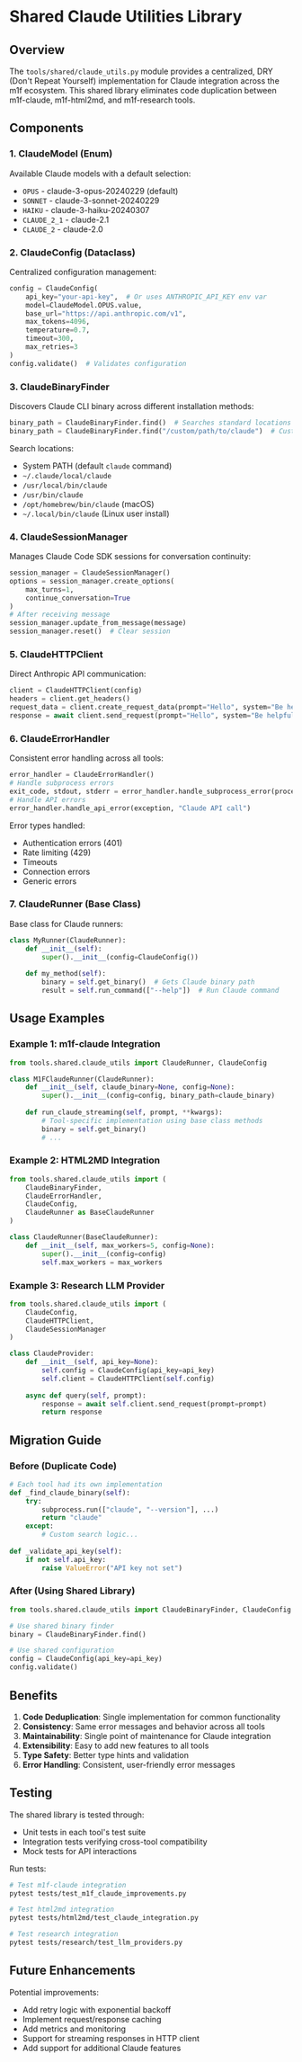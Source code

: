 # Shared Claude Utilities Library

## Overview

The `tools/shared/claude_utils.py` module provides a centralized, DRY (Don't Repeat Yourself) implementation for Claude integration across the m1f ecosystem. This shared library eliminates code duplication between m1f-claude, m1f-html2md, and m1f-research tools.

## Components

### 1. ClaudeModel (Enum)
Available Claude models with a default selection:
- `OPUS` - claude-3-opus-20240229 (default)
- `SONNET` - claude-3-sonnet-20240229
- `HAIKU` - claude-3-haiku-20240307
- `CLAUDE_2_1` - claude-2.1
- `CLAUDE_2` - claude-2.0

### 2. ClaudeConfig (Dataclass)
Centralized configuration management:
```python
config = ClaudeConfig(
    api_key="your-api-key",  # Or uses ANTHROPIC_API_KEY env var
    model=ClaudeModel.OPUS.value,
    base_url="https://api.anthropic.com/v1",
    max_tokens=4096,
    temperature=0.7,
    timeout=300,
    max_retries=3
)
config.validate()  # Validates configuration
```

### 3. ClaudeBinaryFinder
Discovers Claude CLI binary across different installation methods:
```python
binary_path = ClaudeBinaryFinder.find()  # Searches standard locations
binary_path = ClaudeBinaryFinder.find("/custom/path/to/claude")  # Custom path
```

Search locations:
- System PATH (default `claude` command)
- `~/.claude/local/claude`
- `/usr/local/bin/claude`
- `/usr/bin/claude`
- `/opt/homebrew/bin/claude` (macOS)
- `~/.local/bin/claude` (Linux user install)

### 4. ClaudeSessionManager
Manages Claude Code SDK sessions for conversation continuity:
```python
session_manager = ClaudeSessionManager()
options = session_manager.create_options(
    max_turns=1,
    continue_conversation=True
)
# After receiving message
session_manager.update_from_message(message)
session_manager.reset()  # Clear session
```

### 5. ClaudeHTTPClient
Direct Anthropic API communication:
```python
client = ClaudeHTTPClient(config)
headers = client.get_headers()
request_data = client.create_request_data(prompt="Hello", system="Be helpful")
response = await client.send_request(prompt="Hello", system="Be helpful")
```

### 6. ClaudeErrorHandler
Consistent error handling across all tools:
```python
error_handler = ClaudeErrorHandler()
# Handle subprocess errors
exit_code, stdout, stderr = error_handler.handle_subprocess_error(process, "Claude operation")
# Handle API errors
error_handler.handle_api_error(exception, "Claude API call")
```

Error types handled:
- Authentication errors (401)
- Rate limiting (429)
- Timeouts
- Connection errors
- Generic errors

### 7. ClaudeRunner (Base Class)
Base class for Claude runners:
```python
class MyRunner(ClaudeRunner):
    def __init__(self):
        super().__init__(config=ClaudeConfig())
    
    def my_method(self):
        binary = self.get_binary()  # Gets Claude binary path
        result = self.run_command(["--help"])  # Run Claude command
```

## Usage Examples

### Example 1: m1f-claude Integration
```python
from tools.shared.claude_utils import ClaudeRunner, ClaudeConfig

class M1FClaudeRunner(ClaudeRunner):
    def __init__(self, claude_binary=None, config=None):
        super().__init__(config=config, binary_path=claude_binary)
    
    def run_claude_streaming(self, prompt, **kwargs):
        # Tool-specific implementation using base class methods
        binary = self.get_binary()
        # ...
```

### Example 2: HTML2MD Integration
```python
from tools.shared.claude_utils import (
    ClaudeBinaryFinder,
    ClaudeErrorHandler,
    ClaudeConfig,
    ClaudeRunner as BaseClaudeRunner
)

class ClaudeRunner(BaseClaudeRunner):
    def __init__(self, max_workers=5, config=None):
        super().__init__(config=config)
        self.max_workers = max_workers
```

### Example 3: Research LLM Provider
```python
from tools.shared.claude_utils import (
    ClaudeConfig,
    ClaudeHTTPClient,
    ClaudeSessionManager
)

class ClaudeProvider:
    def __init__(self, api_key=None):
        self.config = ClaudeConfig(api_key=api_key)
        self.client = ClaudeHTTPClient(self.config)
    
    async def query(self, prompt):
        response = await self.client.send_request(prompt=prompt)
        return response
```

## Migration Guide

### Before (Duplicate Code)
```python
# Each tool had its own implementation
def _find_claude_binary(self):
    try:
        subprocess.run(["claude", "--version"], ...)
        return "claude"
    except:
        # Custom search logic...
        
def _validate_api_key(self):
    if not self.api_key:
        raise ValueError("API key not set")
```

### After (Using Shared Library)
```python
from tools.shared.claude_utils import ClaudeBinaryFinder, ClaudeConfig

# Use shared binary finder
binary = ClaudeBinaryFinder.find()

# Use shared configuration
config = ClaudeConfig(api_key=api_key)
config.validate()
```

## Benefits

1. **Code Deduplication**: Single implementation for common functionality
2. **Consistency**: Same error messages and behavior across all tools
3. **Maintainability**: Single point of maintenance for Claude integration
4. **Extensibility**: Easy to add new features to all tools
5. **Type Safety**: Better type hints and validation
6. **Error Handling**: Consistent, user-friendly error messages

## Testing

The shared library is tested through:
- Unit tests in each tool's test suite
- Integration tests verifying cross-tool compatibility
- Mock tests for API interactions

Run tests:
```bash
# Test m1f-claude integration
pytest tests/test_m1f_claude_improvements.py

# Test html2md integration  
pytest tests/html2md/test_claude_integration.py

# Test research integration
pytest tests/research/test_llm_providers.py
```

## Future Enhancements

Potential improvements:
- Add retry logic with exponential backoff
- Implement request/response caching
- Add metrics and monitoring
- Support for streaming responses in HTTP client
- Add support for additional Claude features
